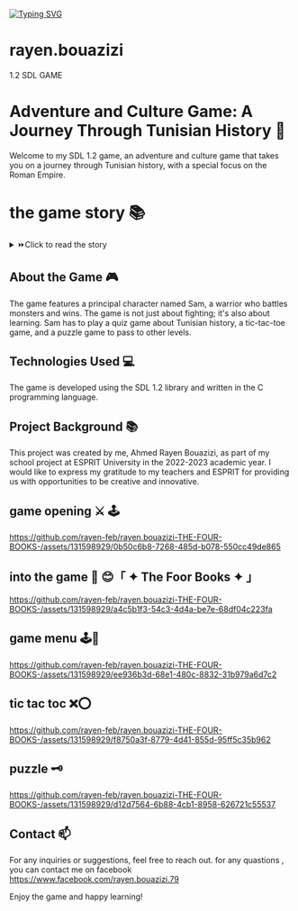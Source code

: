 


<a href="https://git.io/typing-svg"><img src="https://readme-typing-svg.demolab.com?font=Fira+Code&size=30&pause=1000&color=E71616&center=true&random=false&width=435&lines=The+Foor+Books+;1.2++SDL+Game+" alt="Typing SVG" /></a>
 

# rayen.bouazizi
1.2 SDL GAME 
# Adventure and Culture Game: A Journey Through Tunisian History 👋

Welcome to my SDL 1.2 game, an adventure and culture game that takes you on a journey through Tunisian history, with a special focus on the Roman Empire.

# the game story 📚 
 <details>
 <summary> ⏩Click to read the story </summary>
  
  Grandfather Jack discovered that four precious history books were missing from his library, stolen by the notorious Witcher Morgan Le Fay. He called his grandson Sami and gave him a mission to retrieve the books. Sami had to travel through a time door in El Jamm and collect the books, facing monsters and book guardians along the way.

Sami arrived at El Jamm and spoke some magical words to open the time door. He found himself in a magnificent amphitheater in the heart of the city forum. He overheard that the books were in a basement named the Holy Book, and he would have to face lions and monsters to find them.
Sami snuck into the building at nightfall and defeated the guardians blocking his path. He arrived at the basement, where a fierce dragon blocked his way. The dragon challenged Sami to answer riddles before he could take the book.
Sami successfully solved the dragon's riddles and retrieved the book. He studied his map to find the time door that would take him to the next period. Sami set out on his journey, feeling more confident now that he had the first book.
He arrived in Rome and found the book in the Colosseum, guarded by gladiators. Sami defeated them and retrieved the book. He traveled to Carthage and found the book in a temple, guarded by priests. Sami used his magical sword to defeat them and take the book.
Finally, Sami arrived in Ottoman Turkey, where he found the book in a palace, guarded by soldiers. Sami fought bravely and defeated them, retrieving the final book. He returned to El Jamm and gave the books to his grandfather.
Grandfather Jack was overjoyed and thanked Sami for his bravery. He reminded Sami of the power of knowledge and how important it is to preserve history. Sami realized that he had made history by completing his mission and felt proud of his accomplishment.</details>




## About the Game 🎮

The game features a principal character named Sam, a warrior who battles monsters and wins. The game is not just about fighting; it's also about learning. Sam has to play a quiz game about Tunisian history, a tic-tac-toe game, and a puzzle game to pass to other levels.

## Technologies Used 💻

The game is developed using the SDL 1.2 library and written in the C programming language.

## Project Background 📚

This project was created by me, Ahmed Rayen Bouazizi, as part of my school project at ESPRIT University in the 2022-2023 academic year. I would like to express my gratitude to my teachers and ESPRIT for providing us with opportunities to be creative and innovative.


## game opening ⚔️ 🕹

https://github.com/rayen-feb/rayen.bouazizi-THE-FOUR-BOOKS-/assets/131598929/0b50c6b8-7268-485d-b078-550cc49de865

## into the game 👾  😊「 ✦ The Foor Books  ✦ 」

https://github.com/rayen-feb/rayen.bouazizi-THE-FOUR-BOOKS-/assets/131598929/a4c5b1f3-54c3-4d4a-be7e-68df04c223fa


## game menu 🕹️🚪

https://github.com/rayen-feb/rayen.bouazizi-THE-FOUR-BOOKS-/assets/131598929/ee936b3d-68e1-480c-8832-31b979a6d7c2

## tic tac toc ❌⭕


https://github.com/rayen-feb/rayen.bouazizi-THE-FOUR-BOOKS-/assets/131598929/f8750a3f-8779-4d41-855d-95ff5c35b962

## puzzle 🗝️




https://github.com/rayen-feb/rayen.bouazizi-THE-FOUR-BOOKS-/assets/131598929/d12d7564-6b88-4cb1-8958-626721c55537





## Contact 📫
For any inquiries or suggestions, feel free to reach out.
for any quastions  , you can contact  me on facebook https://www.facebook.com/rayen.bouazizi.79

Enjoy the game and happy learning!
